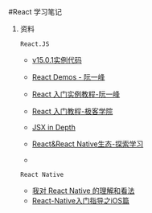 #React 学习笔记

1.	资料
	
	`React.JS`
	*	[v15.0.1实例代码](https://facebook.github.io/react/downloads/react-15.0.1.zip)
	*	[React Demos - 阮一峰](https://github.com/ruanyf/react-demos)
	*	[React 入门实例教程-阮一峰](http://www.ruanyifeng.com/blog/2015/03/react.html)
	*	[React 入门教程-极客学院](http://wiki.jikexueyuan.com/project/react-tutorial/)
	*	[JSX in Depth](https://facebook.github.io/react/docs/jsx-in-depth.html)

	*	[React&React Native生态-探索学习](https://github.com/icepy/Front-End-Develop-Guide/blob/master/React.md)
	*	

	`React Native`
	
	*	[我对 React Native 的理解和看法](http://div.io/topic/851)
	*	[React-Native入门指导之iOS篇](http://www.cnblogs.com/jianglan/p/5027315.html)